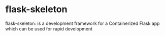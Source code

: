 # flask-skeleton
flask-skeleton: is a development framework for a Containerized Flask app which can be used for rapid development 
